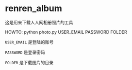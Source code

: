 # renren_album
这是用来下载人人网相册照片的工具

HOWTO:
python photo.py USER_EMAIL PASSWORD FOLDER


`USER_EMAIL` 是登陆的账号

`PASSWORD` 是登录密码

`FOLDER` 是下载图片的目录
